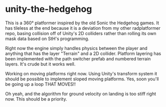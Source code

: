 unity-the-hedgehog
======================

This is a 360° platformer inspired by the old Sonic the Hedgehog games. It has tileless at the end because it is a deviation from my other radplatformer repo, basing collision off of Unity's 2D colliders rather than rolling its own mask data based on StH's programming.

Right now the engine simply handles physics between the player and anything that has the layer "Terrain" and a 2D collider. Platform layering has been implemented with the path switcher prefab and numbered terrain layers. It's crude but it works well. 

Working on moving platforms right now. Using Unity's transform system it should be possible to implement sloped moving platforms. Yes, soon you'll be going up a loop THAT MOVES!!

Oh yeah, and the algorithm for ground velocity on landing is too stiff right now. This should be a priority.
